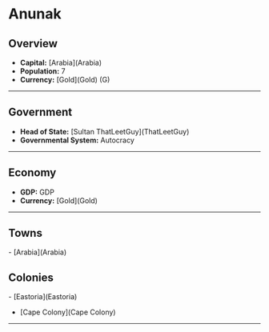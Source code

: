 # <!--NAME-->Anunak<!--NAME-->

## Overview

- **Capital:** [<!--CAPITAL-->Arabia<!--CAPITAL-->](<!--CAPITAL-->Arabia<!--CAPITAL-->)
- **Population:** <!--POPULATION-->7<!--POPULATION-->
- **Currency:** [<!--CURRENCY-->Gold<!--CURRENCY-->](<!--CURRENCY-->Gold<!--CURRENCY-->) (<!--CURRENCY_ABV-->G<!--CURRENCY_ABV-->)

---

## Government

- **Head of State:** [<!--LEADER_TITLE-->Sultan ThatLeetGuy<!--LEADER_TITLE-->](<!--LEADER-->ThatLeetGuy<!--LEADER-->)
- **Governmental System:** <!--GOVERNMENT-->Autocracy<!--GOVERNMENT-->

---

## Economy

- **GDP:** <!--GDP-->GDP<!--GDP-->
- **Currency:** [<!--CURRENCY-->Gold<!--CURRENCY-->](<!--CURRENCY-->Gold<!--CURRENCY-->)

---

## Towns

<!--TOWNS-->- [Arabia](Arabia)<!--TOWNS-->

## Colonies

<!--COLONIES-->- [Eastoria](Eastoria)
- [Cape Colony](Cape Colony)<!--COLONIES-->

---